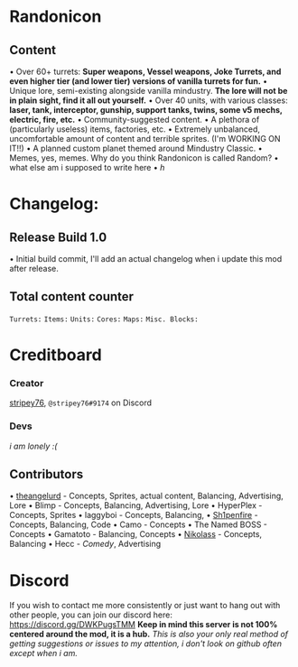 # Randonicon

## Content
• Over 60+ turrets: **Super weapons, Vessel weapons, Joke Turrets, and even higher tier (and lower tier) versions of vanilla turrets for fun.**
• Unique lore, semi-existing alongside vanilla mindustry. **The lore will not be in plain sight, find it all out yourself.**
• Over 40 units, with various classes: **laser, tank, interceptor, gunship, support tanks, twins, some v5 mechs, electric, fire, etc.**
• Community-suggested content.
• A plethora of (particularly useless) items, factories, etc.
• Extremely unbalanced, uncomfortable amount of content and terrible sprites. (I'm WORKING ON IT!!)
• A planned custom planet themed around Mindustry Classic.
• Memes, yes, memes. Why do you think Randonicon is called Random?
• what else am i supposed to write here
• *h*

# Changelog:
## Release Build 1.0
• Initial build commit, I'll add an actual changelog when i update this mod after release.

## Total content counter
`Turrets:`
`Items:`
`Units:`
`Cores:`
`Maps:`
`Misc. Blocks:`

# Creditboard

### Creator
[stripey76](https://github.com/stripey76), `@stripey76#9174` on Discord

### Devs
*i am lonely :(*

## Contributors
• [theangelurd](https://github.com/theangelurd) - Concepts, Sprites, actual content, Balancing, Advertising, Lore
• Blimp - Concepts, Balancing, Advertising, Lore
• HyperPlex - Concepts, Sprites
• laggyboi - Concepts, Balancing,
• [Sh1penfire](https://github.com/Sh1penfire) - Concepts, Balancing, Code
• Camo - Concepts
• The Named BOSS - Concepts
• Gamatoto - Balancing, Concepts
• [Nikolass](https://github.com/NikolassOfficial) - Concepts, Balancing
• Hecc - *Comedy*, Advertising

# Discord
If you wish to contact me more consistently or just want to hang out with other people, you can join our discord here: https://discord.gg/DWKPugsTMM
**Keep in mind this server is not 100% centered around the mod, it is a hub.**
*This is also your only real method of getting suggestions or issues to my attention, i don't look on github often except when i am.*
